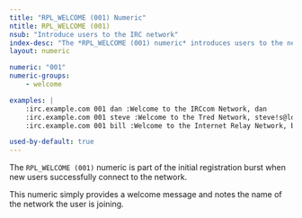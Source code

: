 ```yaml
---
title: "RPL_WELCOME (001) Numeric"
ntitle: RPL_WELCOME (001)
nsub: "Introduce users to the IRC network"
index-desc: "The *RPL_WELCOME (001) numeric* introduces users to the network"
layout: numeric

numeric: "001"
numeric-groups:
    - welcome

examples: |
    :irc.example.com 001 dan :Welcome to the IRCcom Network, dan
    :irc.example.com 001 steve :Welcome to the Tred Network, steve!s@localhost
    :irc.example.com 001 bill :Welcome to the Internet Relay Network, bill

used-by-default: true
---
```

The `RPL_WELCOME (001)` numeric is part of the initial registration burst when new users successfully connect to the network.

This numeric simply provides a welcome message and notes the name of the network the user is joining.
